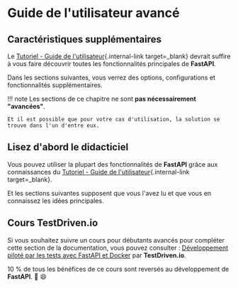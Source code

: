 # Guide de l'utilisateur avancé

## Caractéristiques supplémentaires

Le [Tutoriel - Guide de l'utilisateur](../tutorial/){.internal-link target=_blank} devrait suffire à vous faire découvrir toutes les fonctionnalités principales de **FastAPI**.

Dans les sections suivantes, vous verrez des options, configurations et fonctionnalités supplémentaires.

!!! note
    Les sections de ce chapitre ne sont **pas nécessairement "avancées"**.

    Et il est possible que pour votre cas d'utilisation, la solution se trouve dans l'un d'entre eux.

## Lisez d'abord le didacticiel

Vous pouvez utiliser la plupart des fonctionnalités de **FastAPI** grâce aux connaissances du [Tutoriel - Guide de l'utilisateur](../tutorial/){.internal-link target=_blank}.

Et les sections suivantes supposent que vous l'avez lu et que vous en connaissez les idées principales.

## Cours TestDriven.io

Si vous souhaitez suivre un cours pour débutants avancés pour compléter cette section de la documentation, vous pouvez consulter : <a href="https://testdrive.io/courses/tdd-fastapi/" class="external- link" target="_blank">Développement piloté par les tests avec FastAPI et Docker</a> par **TestDriven.io**.

10 % de tous les bénéfices de ce cours sont reversés au développement de **FastAPI**. 🎉 😄
